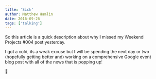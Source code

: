```yaml
---
title: 'Sick'
author: Matthew Hamlin
date: 2016-09-26
tags: ['talking']
---
```


<p>
    So this article is a quick description about why I missed my Weekend Projects #004 post yesterday.
</p>
<p>
    I got a cold, its a weak excuse but I will be spending the next day or two (hopefully getting better and) working on a comprehensive Google event blog post with all of the news that is popping up!
</p>
🤢
